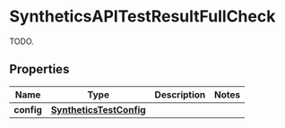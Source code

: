 

# SyntheticsAPITestResultFullCheck

TODO.
## Properties

Name | Type | Description | Notes
------------ | ------------- | ------------- | -------------
**config** | [**SyntheticsTestConfig**](SyntheticsTestConfig.md) |  | 



